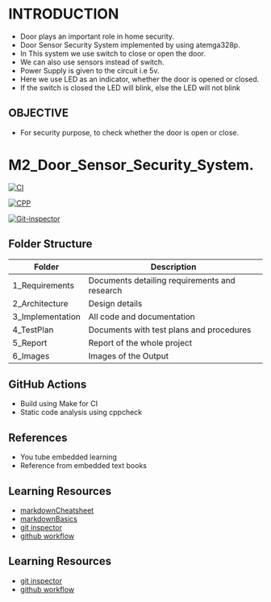 # INTRODUCTION
* Door plays an important role in home security.
* Door Sensor Security System implemented by using atemga328p.
* In This system we use switch to close or open the door.
* We can also use sensors instead of switch.
* Power Supply is given to the circuit i.e 5v.
* Here we use LED as an indicator, whether the door is opened or closed.
* If the switch is closed the LED will blink, else the LED will not blink
 
## OBJECTIVE
* For security purpose, to check whether the door is open or close.

# M2_Door_Sensor_Security_System.

[![CI](https://github.com/ambikakb/M2_Door_Sensor_Security_System./actions/workflows/CI.yml/badge.svg)](https://github.com/ambikakb/M2_Door_Sensor_Security_System./actions/workflows/CI.yml)

[![CPP](https://github.com/ambikakb/M2_Door_Sensor_Security_System./actions/workflows/CPP.yml/badge.svg)](https://github.com/ambikakb/M2_Door_Sensor_Security_System./actions/workflows/CPP.yml)

[![Git-inspector](https://github.com/ambikakb/M2_Door_Sensor_Security_System./actions/workflows/Git-inspector.yml/badge.svg)](https://github.com/ambikakb/M2_Door_Sensor_Security_System./actions/workflows/Git-inspector.yml)


## Folder Structure

| Folder | Description |
| ------ | ----------- |
| 1_Requirements | Documents detailing requirements and research |
| 2_Architecture |	Design details |
| 3_Implementation	| All code and documentation |
| 4_TestPlan |	Documents with test plans and procedures |
| 5_Report |	Report of the whole project |
| 6_Images | Images of the Output |

## GitHub Actions

- Build using Make for CI
- Static code analysis using cppcheck

## References

* You tube embedded learning  
* Reference from embedded text books

## Learning Resources

- [markdownCheatsheet](https://github.com/adam-p/markdown-here/wiki/Markdown-Cheatsheet)
- [markdownBasics](https://docs.github.com/en/get-started/writing-on-github/getting-started-with-writing-and-formatting-on-github/basic-writing-and-formatting-syntax)
- [git inspector](https://github.com/ejwa/gitinspector)
- [github workflow](https://docs.github.com/en/actions/learn-github-action)


## Learning Resources

- [git inspector](https://github.com/ejwa/gitinspector)
- [github workflow](https://docs.github.com/en/actions/learn-github-action)


